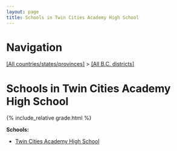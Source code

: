 ```yaml
---
layout: page
title: Schools in Twin Cities Academy High School
---
```

# Navigation

[[All countries/states/provinces]](../..) > [[All B.C. districts]](..)

# Schools in Twin Cities Academy High School

{% include_relative grade.html %}

**Schools:**

- [Twin Cities Academy High School](Twin_Cities_Academy_High_School.md)
